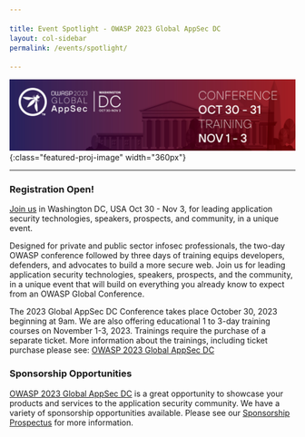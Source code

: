 ```yaml
---

title: Event Spotlight - OWASP 2023 Global AppSec DC
layout: col-sidebar
permalink: /events/spotlight/

---
```


![OWASP 2023 Global AppSec DC](/assets/images/AppSec_DC_2023_Banner_1200x300_V01.jpeg){:class="featured-proj-image" width="360px"}

---

### Registration Open!

[Join us](https://www.eventbrite.com/e/owasp-global-appsec-washington-dc-2023-tickets-519195877847) in Washington DC, USA Oct 30 - Nov 3, for leading application security technologies, speakers, prospects, and community, in a unique event.

Designed for private and public sector infosec professionals, the two-day OWASP conference followed by three days of training equips developers, defenders, and advocates to build a more secure web. Join us for leading application security technologies, speakers, prospects, and the community, in a unique event that will build on everything you already know to expect from an OWASP Global Conference.

The 2023 Global AppSec DC Conference takes place October 30, 2023 beginning at 9am. We are also offering educational 1 to 3-day training courses on November 1-3, 2023. Trainings require the purchase of a separate ticket. More information about the trainings, including ticket purchase please see: [OWASP 2023 Global AppSec DC](https://dc.globalappsec.org/)

### Sponsorship Opportunities

[OWASP 2023 Global AppSec DC](https://dc.globalappsec.org/) is a great opportunity to showcase your products and services to the application security community. We have a variety of sponsorship opportunities available. Please see our [Sponsorship Prospectus](https://dc.globalappsec.org/sponsorship/) for more information.
